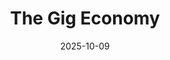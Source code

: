 ---
layout: lecture
published: true    # jekyll on to ensure lecture content is rendered
released: false    # custom variable to display link on webpage
number: 7
week: 7
date: 2025-10-09
presented_by: Lisa Yan
title: The Gig Economy
files:
  slides: 
  survey: 
    name:
    link: 
    required: 
  additional_files:
readings:
  - name: "The Dream Was Universal Access to Knowledge. The Result Was a Fiasco."
    link: "https://www.nytimes.com/2023/08/13/business/media/internet-archive-emergency-lending-library.html"
    author: "David Streitfeld"
    target:
    publisher: "The New York Times"
    year: "2023"
    type: recommended
    is_h195: false
    edpost: https://edstem.org/us/courses/73099/discussion/6331902

  - name: "The Dream Was Universal Access to Knowledge. The Result Was a Fiasco."
    link: "https://www.nytimes.com/2023/08/13/business/media/internet-archive-emergency-lending-library.html"
    author: "David Streitfeld"
    target:
    publisher: "The New York Times"
    year: "2023"
    type: recommended
    is_h195: true
    edpost: https://edstem.org/us/courses/73099/discussion/6331902

  - name: "Copycat Fashion: How Fast Fashion Giant, Shein, Continues to Steal Independent Designers' Work"
    link: "https://scholarship.law.missouri.edu/cgi/viewcontent.cgi?article=1209&context=betr"
    author: "Rachel L. Gardner"
    target:
    publisher: "Business, Entrepreneurship & Tax Law Review"
    year: "2024"
    type: recommended
    is_h195: false
    edpost: https://edstem.org/us/courses/73099/discussion/6331908

  - name: "Copycat Fashion: How Fast Fashion Giant, Shein, Continues to Steal Independent Designers' Work"
    link: "https://scholarship.law.missouri.edu/cgi/viewcontent.cgi?article=1209&context=betr"
    author: "Rachel L. Gardner"
    target:
    publisher: "Business, Entrepreneurship & Tax Law Review"
    year: "2024"
    type: recommended
    is_h195: true
    edpost: https://edstem.org/us/courses/73099/discussion/6331908

  - name: "The Patent, Used as a Sword"
    link: "https://www.nytimes.com/2012/10/08/technology/patent-wars-among-tech-giants-can-stifle-competition.html"
    author: "Charles Duhigg and Steve Lohr"
    target:
    publisher: "The New York Times"
    year: "2012"
    type: recommended
    is_h195: false
    edpost: https://edstem.org/us/courses/73099/discussion/6331913

  - name: "The Patent, Used as a Sword"
    link: "https://www.nytimes.com/2012/10/08/technology/patent-wars-among-tech-giants-can-stifle-competition.html"
    author: "Charles Duhigg and Steve Lohr"
    target:
    publisher: "The New York Times"
    year: "2012"
    type: recommended
    is_h195: true
    edpost: https://edstem.org/us/courses/73099/discussion/6331913

  - name: "Meet the Lawyer Leading the Human Resistance Against AI"
    link: "https://drive.google.com/file/d/1ooV36QRNrKUzdeotEkJEa575m0KQoUyx/view?usp=drive_link"
    author: "Kate Knibbs"
    target:
    publisher: "Wired"
    year: "2023"
    type: optional
    is_h195: false
    edpost: https://edstem.org/us/courses/73099/discussion/6331917

  - name: "Meet the Lawyer Leading the Human Resistance Against AI"
    link: "https://drive.google.com/file/d/1ooV36QRNrKUzdeotEkJEa575m0KQoUyx/view?usp=drive_link"
    author: "Kate Knibbs"
    target:
    publisher: "Wired"
    year: "2023"
    type: recommended
    is_h195: true
    edpost: https://edstem.org/us/courses/73099/discussion/6331917

  - name: "U2: How Negativland Exposed U2's Hypocrisy"
    link: "https://www.youtube.com/watch?v=yy11T6Ri0hk"
    author: "Rock N' Roll True Stories"
    target:
    publisher: "YouTube"
    year: "2020"
    type: optional
    is_h195: false
    edpost: https://edstem.org/us/courses/73099/discussion/6331925

  - name: "U2: How Negativland Exposed U2's Hypocrisy"
    link: "https://www.youtube.com/watch?v=yy11T6Ri0hk"
    author: "Rock N' Roll True Stories"
    target:
    publisher: "YouTube"
    year: "2020"
    type: optional
    is_h195: true
    edpost: https://edstem.org/us/courses/73099/discussion/6331925

  - name: "Patents"
    link: "https://www.eff.org/issues/patents"
    author:
    target:
    publisher: "Electronic Frontier Foundation"
    year: "2024"
    type: optional
    is_h195: false
    edpost:

  - name: "Patents"
    link: "https://www.eff.org/issues/patents"
    author:
    target:
    publisher: "Electronic Frontier Foundation"
    year: "2024"
    type: optional
    is_h195: true
    edpost:

--- 
